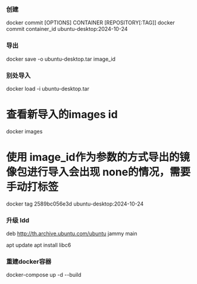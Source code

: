 
### 创建
docker commit [OPTIONS] CONTAINER [REPOSITORY[:TAG]]
docker commit  container_id  ubuntu-desktop:2024-10-24

### 导出
docker save -o ubuntu-desktop.tar image_id

### 别处导入
docker load -i ubuntu-desktop.tar

# 查看新导入的images id
docker images

# 使用 image_id作为参数的方式导出的镜像包进行导入会出现 none的情况，需要手动打标签
docker tag 2589bc056e3d ubuntu-desktop:2024-10-24





### 升级 ldd
deb http://th.archive.ubuntu.com/ubuntu jammy main

apt update
apt install libc6



### 重建docker容器
docker-compose up -d --build